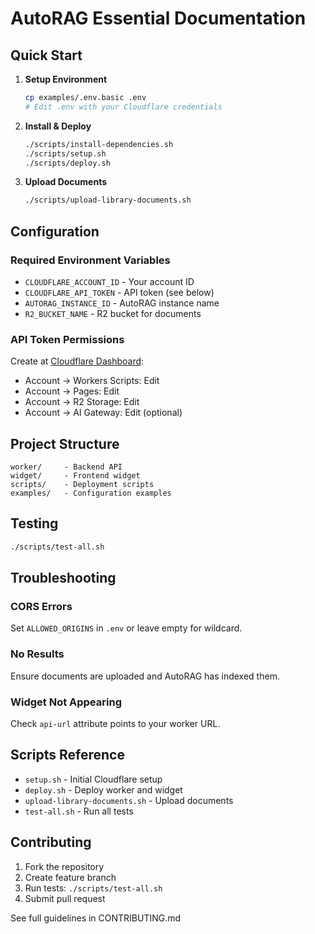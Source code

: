 # AutoRAG Essential Documentation

## Quick Start

1. **Setup Environment**
   ```bash
   cp examples/.env.basic .env
   # Edit .env with your Cloudflare credentials
   ```

2. **Install & Deploy**
   ```bash
   ./scripts/install-dependencies.sh
   ./scripts/setup.sh
   ./scripts/deploy.sh
   ```

3. **Upload Documents**
   ```bash
   ./scripts/upload-library-documents.sh
   ```

## Configuration

### Required Environment Variables
- `CLOUDFLARE_ACCOUNT_ID` - Your account ID
- `CLOUDFLARE_API_TOKEN` - API token (see below)
- `AUTORAG_INSTANCE_ID` - AutoRAG instance name
- `R2_BUCKET_NAME` - R2 bucket for documents

### API Token Permissions
Create at [Cloudflare Dashboard](https://dash.cloudflare.com/profile/api-tokens):
- Account → Workers Scripts: Edit
- Account → Pages: Edit
- Account → R2 Storage: Edit
- Account → AI Gateway: Edit (optional)

## Project Structure
```
worker/     - Backend API
widget/     - Frontend widget
scripts/    - Deployment scripts
examples/   - Configuration examples
```

## Testing
```bash
./scripts/test-all.sh
```

## Troubleshooting

### CORS Errors
Set `ALLOWED_ORIGINS` in `.env` or leave empty for wildcard.

### No Results
Ensure documents are uploaded and AutoRAG has indexed them.

### Widget Not Appearing
Check `api-url` attribute points to your worker URL.

## Scripts Reference

- `setup.sh` - Initial Cloudflare setup
- `deploy.sh` - Deploy worker and widget
- `upload-library-documents.sh` - Upload documents
- `test-all.sh` - Run all tests

## Contributing

1. Fork the repository
2. Create feature branch
3. Run tests: `./scripts/test-all.sh`
4. Submit pull request

See full guidelines in CONTRIBUTING.md